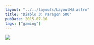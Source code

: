 ```yaml
---
layout: "../../layouts/LayoutMd.astro"
title: "Diablo 3: Paragon 500"
pubDate: 2015-07-16
tags: ["gaming"]
---
```


![ ](/p500.jpg "Paragon 500")
